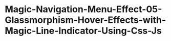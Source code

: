 # Magic-Navigation-Menu-Effect-05-Glassmorphism-Hover-Effects-with-Magic-Line-Indicator-Using-Css-Js
